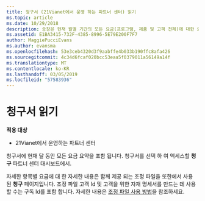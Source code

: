 ```yaml
---
title: 청구서 (21Vianet에서 운영 하는 파트너 센터) 읽기
ms.topic: article
ms.date: 10/29/2018
description: 송장은 현재 월별 기간의 모든 요금(프로그램, 제품 및 고객 전체)에 대한 요약입니다. 파트너 센터 포털 대시보드에서에서 청구서에 액세스 합니다.
ms.assetid: E1BA3415-732F-4385-8996-5E79E200F7F7
author: MaggiePucciEvans
ms.author: evansma
ms.openlocfilehash: 53e3ceb4320d3f9aabffe4b033b190ffc8afa426
ms.sourcegitcommit: 4c34d6fcaf020bcc53eaa5f0379011a56149a14f
ms.translationtype: MT
ms.contentlocale: ko-KR
ms.lasthandoff: 03/05/2019
ms.locfileid: "57583936"
---
```

# <a name="read-your-bill"></a>청구서 읽기

**적용 대상**

-   21Vianet에서 운영하는 파트너 센터


청구서에 현재 달 동안 모든 요금 요약을 포함 됩니다. 청구서를 선택 하 여 액세스할 **청구** 파트너 센터 대시보드에서.

자세한 항목별 요금에 대 한 자세한 내용은 함께 제공 되는 조정 파일을 또한에서 사용 된 **청구** 페이지입니다. 조정 파일 고객 Id 및 고객을 위한 자재 명세서를 만드는 데 사용할 수는 구독 Id를 포함 합니다. 자세한 내용은 [조정 파일 사용 방법](use-the-reconciliation-files.md)을 참조하세요.


 

 

 




